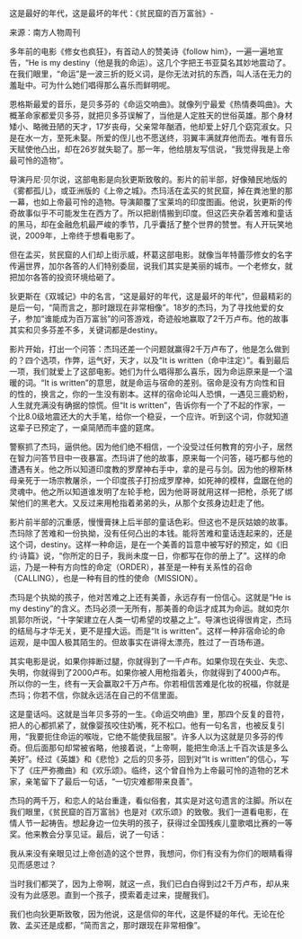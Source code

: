 这是最好的年代，这是最坏的年代：《贫民窟的百万富翁》-

   来源：南方人物周刊

   多年前的电影《修女也疯狂》，有首动人的赞美诗《follow him》，一遍一遍地宣告，“He is my destiny（他是我的命运）。这几个字把王书亚莫名其妙地震动了。在我们眼里，“命运”是一波三折的贬义词，是你无法对抗的东西，叫人活在无力的羞耻中。可为什么她们唱得那么喜乐而鲜明呢。
   
   恩格斯最爱的音乐，是贝多芬的《命运交响曲》。就像列宁最爱《热情奏鸣曲》。大概革命家都爱贝多芬，就把贝多芬误解了，当他是人定胜天的世俗英雄。那个身材矮小、略微丑陋的天才，17岁丧母，父亲常年酗酒，他却爱上好几个窈窕淑女。只是在水一方，至死未娶。所爱的侄儿也不愿送终，羽翼丰满就弃他而去。唯有音乐天赋使他凸出，却在26岁就失聪了。那一年，他给朋友写信说，“我觉得我是上帝最可怜的造物”。

   导演丹尼·贝尔说，这部电影是向狄更斯致敬的。影片的前半部，好像殖民地版的《雾都孤儿》，或亚洲版的《上帝之城》。杰玛活在孟买的贫民窟，掉在粪池里的那一幕，也如上帝最可怜的造物。导演颠覆了宝莱坞的印度图画。他说，狄更斯的传奇故事似乎不可能发生在西方了。所以把剧情搬到印度。但这匹夹杂着苦难和童话的黑马，却在金融危机最严峻的季节，几乎囊括了整个世界的赞誉。有人开玩笑地说，2009年，上帝终于想看电影了。
   
   但在孟买，贫民窟的人们却上街示威，杯葛这部电影。就像当年特蕾莎修女的名字传遍世界，加尔各答的人们特别委屈，说我们其实是美丽的城市。一个老修女，就把加尔各答的投资环境给砸了。
   
   狄更斯在《双城记》中的名言，“这是最好的年代，这是最坏的年代”，但最精彩的是后一句，“简而言之，那时跟现在非常相像”。18岁的杰玛，为了寻找他爱的女子，参加“谁能成为百万富翁”的问答游戏，奇迹般地赢取了2千万卢布。他的故事其实和贝多芬差不多，关键词都是destiny。
   
   影片开始，打出一个问答：杰玛还差一个问题就赢得2千万卢布了，他是怎么做到的？四个选项，作弊，运气好，天才，以及“It is written（命中注定）”。看到最后一项，我们就爱上了这部电影。她们为什么唱得那么喜乐，因为命运原来是一个温暖的词。“It is written”的意思，就是命运与宿命的差别。宿命是没有方向性和目的性的，换言之，你的一生没有剧本。这样的宿命论叫人恐惧，一遇见三鹿奶粉，人生就充满没有确据的惊慌。但“It is written”，告诉你有一个了不起的作家，一个比8.0级地震还大的大手笔，给你一个稳妥，一个应许。听到这个词，你就知道这辈子已预定了，一桌简陋而丰盛的筵席。
   
   警察抓了杰玛，逼供他。因为他们绝不相信，一个没受过任何教育的穷小子，居然在智力问答节目中一夜暴富。杰玛讲了他的故事，原来每一个问答，碰巧都与他的遭遇有关。他之所以知道印度教的罗摩神右手中，拿的是弓与剑。因为他的穆斯林母亲死于一场宗教屠杀，一个印度孩子打扮成罗摩神，如死神的模样，盘踞在他的灵魂中。他之所以知道谁发明了左轮手枪，因为他哥哥就用这样一把枪，杀死了绑架他们的黑老大。又反过来用枪指着弟弟的头，从那个女孩身边赶走了他。
   
   影片前半部的沉重感，慢慢膏抹上后半部的童话色彩。但这也不是灰姑娘的故事。杰玛除了苦难和一份执拗，没有任何凸出的本钱。能将苦难和童话连起来的，还是这个词，destiny。这样一种命运，是在一个美善的旨意中被写好的预定，如《旧约·诗篇》说，“你所定的日子，我尚未度一日，你都写在你的册上了”。这样的命运，乃是一种有方向性的命定（ORDER），甚至是一种有关系性的召命（CALLING），也是一种有目的性的使命（MISSION）。
   
   杰玛是个执拗的孩子，他对苦难之上还有美善，永远存有一份信心。这就是“He is my destiny”的含义。杰玛必须一无所有，那美善的命运才成其为命运。就如克尔凯郭尔所说，“十字架建立在人类一切希望的坟墓之上”。导演也说得很肯定，杰玛的结局与才华无关，更不是撞大运。而是“It is written”。这样一种非宿命论的命运观，是中国人极其陌生的。但故事实在讲得太漂亮，胜过了一百场布道。
   
   其实电影是说，如果你摔断过腿，你就得到了一千卢布。如果你现在失业、失恋、失明，你就得到了2000卢布。如果你被人用枪指着头，你就得到了4000卢布。所以你的一生，终有一天会赢取2千万卢布。你若相信苦难是化妆的祝福，你就是杰玛；你若不信，你就永远活在自己的不信里面。
   
   这是童话吗。这就是当年贝多芬的一生。《命运交响曲》里，那四个反复的音符，把人的心都抓紧了，就像婴孩咬住奶嘴，死不松口。他有一句名言，也被反复引用，“我要扼住命运的喉咙，它绝不能使我屈服”。许多人以为这就是贝多芬的传奇。但后面那句却常被省略，他接着说，“上帝啊，能把生命活上千百次该是多么美好”。经过《英雄》和《悲怆》之后的贝多芬，回到对“It is written”的信心，写下了《庄严弥撒曲》和《欢乐颂》。临终，这个曾自怜为上帝最可怜的造物的艺术家，亲笔留下了最后一句话，“一切灾难都带来良善”。
   
   杰玛的两千万，和恋人的站台重逢，看似俗套，其实是对这句遗言的注脚。所以在我们眼里，《贫民窟的百万富翁》也是对《欢乐颂》的致敬。我们一道看电影，在情人节一起祷告。想起身边一位失明的孩子，获得过全国残疾儿童歌唱比赛的一等奖。他来教会分享见证。最后，说了一句话：
   
   我从来没有亲眼见过上帝创造的这个世界，我想问，你们有没有为你们的眼睛看得见而感恩过？
   
   当时我们都哭了，因为上帝啊，就这一点，我们已白白得到过2千万卢布，却从来没有为此感恩。直到一个孩子，摸索着走过来，提醒我们。
   
   我们也向狄更斯致敬，因为他说，这是信仰的年代，这是怀疑的年代。无论在伦敦、孟买还是成都，“简而言之，那时跟现在非常相像”。
